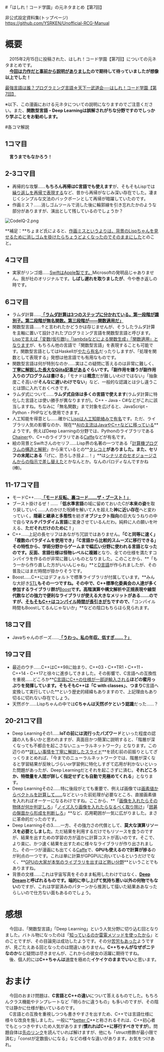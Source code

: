 #「はしれ！コード学園」の元ネタまとめ【第7回】

非公式設定資料集(トップページ)  
https://github.com/YSRKEN/Unofficial-RCG-Manual

# 概要
　2015年2月15日に投稿された、はしれ！コード学園【第7回】についての元ネタまとめです。  
　**[今回は力作だと事前から説明がありました](https://twitter.com/chomado/status/698104502163894272)**ので期待して待っていましたが**想像以上でした！**

[最強言語は誰？プログラミング言語☆天下一武道会──はしれ！コード学園【第7回】](https://codeiq.jp/magazine/2016/02/37597/)

※以下、この漫画における元ネタについての説明になりますのでご注意ください。また、**関数型言語・Deep Learningは誤解されがちな分野ですのでしっかり学ぶことをお勧めします。**

#各コマ解説

## 1コマ目
　**言うまでもなかろう！**

## 2-3コマ目
- 再帰的な攻撃……**もちろん再帰はC言語でも使えます**が、そもそもLispでは[繰り返しを再帰で表現する](http://www.geocities.jp/m_hiroi/xyzzy_lisp/abclisp03.html)など、昔から再帰がなじみ深い存在でした。凄まじくシンプルな文法のバックボーンとして再帰が暗躍していたのです。
- 作画ミス？……消しゴムツールで消した後に輪郭線を引き忘れたかのような部分がありますが、演出として残しているのでしょうか？

![CodeIQ-2.png](https://cloud.githubusercontent.com/assets/3734392/20917694/5d26109c-bbd6-11e6-966e-115444a852d4.png)

**補足：**ちょまど氏によると、[作画ミスというよりは、背景のLispちゃんを見せるために消しゴムを掛けたらちょうどよくなったのでそのままにした](https://twitter.com/chomado/status/699462280157622272)とのこと。

## 4コマ目
- 実家がリンゴ畑……[SwiftはApple製です。](http://www.apple.com/jp/swift/)Microsoftの発明品じゃありません。我が社のオリジナルです。**しばし遅れを取りましたが**、今や巻き返しの時です。

## 6コマ目
- ラムダ計算……**[「ラムダ計算は3つのステップに分かれている。第一段階が識別子。第二段階が無名関数。第三段階が――関数適用だ」](http://mtgwiki.com/wiki/MoMa)**
- 関数型言語……↑と言われたかどうかは存じませんが、そうしたラムダ計算を主軸に置いて設計されたプログラミング言語を関数型言語と呼びます。[Lispで言えば「変数(仮引数)」「lambdaなどによる関数生成」「関数適用」となります](http://www.nurs.or.jp/~sug/soft/super/lisp.htm#sec1)が、もちろん他の言語で「関数型言語」を表現することも可能です。関数型言語としてはHaskellが[やたら有名](https://www.google.co.jp/search?sourceid=chrome-psyapi2&ion=1&espv=2&ie=UTF-8&q=%E3%81%99%E3%81%94%E3%81%84H%E3%81%AA%E6%9C%AC&oq=%E3%81%99%E3%81%94%E3%81%84H%E3%81%AA%E6%9C%AC&aqs=chrome..69i57.2362j0j7)だったりしますが、「処理を関数として表現する」発想は他言語でも有用なものです。
- 関数型言語は何が特別なのか……実はこの疑問に答えるのは非常に難しく、**[丁寧に解説した長大なQiita記事がある](http://qiita.com/hiruberuto/items/26a813ab2b188ca39019)**ぐらいです。「副作用を嫌うが**副作用入りのプログラムは書ける**」「モナドは**概念**だが難しいわけではない」「抽象度こそ高いが**そんなに遅いわけでない**」など、一般的な認識とは少し違うことは頭に入れておくべきです。
- ラムダ式について……**ラムダ式自体は多くの言語で使えます**(ラムダ計算に特化した言語とは使い勝手が異なりますが)。C++・Java・C#などがこれに該当しますね。ちなみに「無名関数」まで対象を広げると、JavaScript・Python・PHPなども使用できます。
- 人工知能を得意とし……確かに[Lispは人工知能絡みで有名](http://blog.codecamp.jp/lisp)です。ただ、ライブラリ人気の影響なのか、現在**[AIの主流はJavaやC++などに移っている](http://blog.livedoor.jp/s-koide/archives/2255295.html)**ようです。例えばDeep Learningの分野では、Pythonのライブラリである[Chainer](https://research.preferred.jp/2015/06/deep-learning-chainer/)や、C++のライブラリである[Caffe](http://caffe.berkeleyvision.org/)などが有名です。
- 絵の背景とSwiftさんのセリフ……Lisp界の名著の一つである「[計算機プログラムの構造と解釈](http://www.amazon.co.jp/dp/489471163X)」から来ているとの**[タレコミ](https://twitter.com/chomado/status/699460697638330368)**がありました。また、セリフの末尾にある**「げに、恐ろしき技よ…！」**は[シナリオのセオジョージさんからの指示で差し替えた](https://twitter.com/chomado/status/699468812555386880)とかなんとか。なんのパロディなんですかね(棒)。

## 11-17コマ目
- モードC++……**[「モード反転、裏コード……ザ・ブースト！」](http://dic.pixiv.net/a/%E3%82%B6%E3%83%BB%E3%83%93%E3%83%BC%E3%82%B9%E3%83%88)**
- ブースト掛けるぜ！……「**低水準言語**の域に留めておいたCが**本来の姿**を取り戻していく……人のかけた呪縛を解いて人を超えた**神に近い存在**へと変わっていく。**隠蔽と継承と多態性**を紡ぎ**オブジェクト指向**の巨大なうねりの中で自ら**マルチパラダイム言語**に変身させているんだわ。純粋に人の願いを叶える、**ただそれだけのために！**」
- C++……上記の長セリフはあながち冗談ではありません。**「Cと同等に速く」「複数のパラダイムを使用でき」「C言語から比較的スムーズに移行できる」**その特性から、学術分野からゲームまで幅広い分野に使われる言語となったのです。反面、言語仕様は**怪物レベルに複雑**となり、全ての仕様を満たすコンパイラを作るのが非常に難しいものとなりました。このことから、**「もう一から作り直した方がいいんじゃね」**と[D言語](http://www.kmonos.net/alang/d/)が作られましたが、その普及にはまだ時間が掛かりそうです。
- Boost……C++にはデフォルトで標準ライブラリが付属しています。**みんな大好き[STL](http://episteme.wankuma.com/stlprog/)**もその一つですね。その中で、C++標準化委員会の人達が多く参加するライブラリ群が**[Boost](http://www.boost.org/)**です。高階演算や構文解析や正規表現や線型代数などの強力で便利なライブラリが使える大きなメリットがある……のですが、[そもそもC++はコンパイル時間が長引きがち](http://qiita.com/DandyMania/items/2c44481f03f4d08a24ea)ですので、**「コンパイル時間もBoostしてるんじゃないか」**などの陰口もちらほら見られます。

## 18コマ目
- Javaちゃんのポーズ……**[「うわっ、私の年収、低すぎ……？」](http://matome.naver.jp/odai/2133261797079739701)**

## 19コマ目
- 最近のウチ……C++はC++98に始まり、C++03・C++TR1・C++11・C++14・C++17と徐々に進歩してきました。その影響で、C言語への互換性を重視……どころか**[C言語にC++の仕様が一部逆輸入される](http://www.buildinsider.net/language/clang/01)**ほどの蜜月っぷりを発揮しています。そもそもC++は「C with classes」、つまり**C言語へ変換して実行していた**という歴史的経緯もありますので、上記理由もあり切るに切れない存在でしょう。
- 天然ボケ……Lispちゃんの中では**Cちゃんは天然ボケという認識**だった……？

## 20-21コマ目
- Deep Learningその1……**IoTの前には流行ったバズワード**といった程度の認識の人も多いかと思われますが、真面目かつ簡潔に説明すると、「階層が深くなっても不都合を起こさないニューラルネットワーク」となります。この辺りの**[詳しい事情を丁寧に解説したスライド](http://www.slideshare.net/nlab_utokyo/deep-learning-40959442)**を読む前の前振りとしてざっくりまとめれば、「今までのニューラルネットワークでは、階層が深くなると学習結果が反映しづらいor学習例に特化しすぎて応用が利かないといった問題があったが、Deep Learningだとそれを起こさずに済む。**それどころか、特徴量を人間が詳しく指定せずとも自動で見極めてくれる**」となります。
- Deep Learningその2……特に後段がとても重要で、例えば画像では[画素値からベクトルを計算して……](http://www.hci.iis.u-tokyo.ac.jp/~ysato/class14/supplements/sift_tutorial-Fujiyoshi.pdf)などといった前処理が必要なところ、直接画素値を入れればオーケーになるわけですね。ここから、**「[画像を入れたらその物体が何か判定しろ](http://www.image-net.org/challenges/LSVRC/2012/results.html)」「[ノイズ入り画像を入れたらなるべく取り除け](http://waifu2x.udp.jp/index.ja.html)」「[囲碁の盤面から形成を判断しろ](http://go-en.com/comment4alphago.html)」**など、応用範囲が一気に広がりました。まさに革命的だったのです。
- Deep Learningその3……一方、その強力さの代償として、**莫大な演算リソースを必要としました**。ただ結果を利用するだけでもリソースを食うのですが、結果を出すための学習の方が遥かに計算コストが高いのです。そこで、より楽に、かつ速く結果を出すために様々なライブラリが作り出されました。その一つが漫画にも出てくる[Caffe](http://caffe.berkeleyvision.org/)で、**GPUも使えるので計算が捗る**のが利点の一つです。これは単に計算がGPGPUに向いているというだけでなく、**[GPUの大家が本気のライブラリを出すほど熱い分野](https://developer.nvidia.com/cudnn)**ということでもありますね。
- 背景の文様……これは宇宙写真をそのまま転用したわけではなく、**[Deep Dream](http://www.huffingtonpost.co.uk/2015/07/23/google-deep-dream-scope-app-photos_n_7854884.html)**と呼ばれるものです。端的に申し上げて**気持ち悪い以外の何物でもない**のですが、これは学習済みのパターンから推測して描いた結果ああなったらしいので仕方ない面もあるのでしょう。

# 感想
　今回は、「関数型言語」「Deep Learning」という人気分野に切り込む回となりました。バトル物になったのは「[知っているのか雷電メソッドを使ったから](https://twitter.com/theodoorjp/status/699467382025117698)」とのことですが、その目論見は成功したようです。その分[苦労もあった](https://twitter.com/akitsu_sanae/status/699057757584912384)ようですが、見ごたえある回となったのは間違いありません。**C++ちゃんがなぜポニテなのか**など疑問は尽きませんが、これからの彼女の活躍に期待ですね。  
　後、個人的には**C++ちゃんは**速度を極めた**イケイケのままでいい**と思います。

# おまけ
　今回のおまけ問題は、**C言語とC++の違い**について答えるものでした。もちろんクラス機能やテンプレートなど「明らかに違うもの」も多いのですが、その陰では静かに仕様が動いているのです。  
　C言語との互換を重視しつつも書きやすさを出すため、C++では言語仕様に様々な改良を施しました。一般に**[better C](http://hi.cs.waseda.ac.jp/~motchy/cpp/cpp-intro_20120601.pdf)**と称されるそれは、C++初心者でもとっつきやすいため人気があります(**慣れればC++に移行すべきですが**)。問題自体は[先のリンク](http://hi.cs.waseda.ac.jp/~motchy/cpp/cpp-intro_20120601.pdf)を読んでいれば解けますが、他にも「struct修飾が最小限で済む」「constが定数扱いになる」などの様々な違いがあります。お気をつけあれ。
